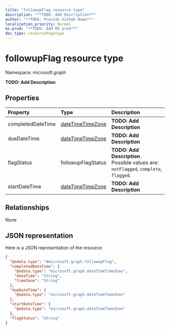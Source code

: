 ```yaml
---
title: "followupFlag resource type"
description: "**TODO: Add Description**"
author: "**TODO: Provide Github Name**"
localization_priority: Normal
ms.prod: "**TODO: Add MS prod**"
doc_type: resourcePageType
---
```


# followupFlag resource type


Namespace: microsoft.graph

**TODO: Add Description**

## Properties
|Property|Type|Description|
|:---|:---|:---|
|completedDateTime|[dateTimeTimeZone](../resources/datetimetimezone.md)|**TODO: Add Description**|
|dueDateTime|[dateTimeTimeZone](../resources/datetimetimezone.md)|**TODO: Add Description**|
|flagStatus|followupFlagStatus|**TODO: Add Description**. Possible values are: `notFlagged`, `complete`, `flagged`.|
|startDateTime|[dateTimeTimeZone](../resources/datetimetimezone.md)|**TODO: Add Description**|

## Relationships
None

## JSON representation
Here is a JSON representation of the resource.
<!-- {
  "blockType": "resource",
  "@odata.type": "microsoft.graph.followupFlag"
}
-->
``` json
{
  "@odata.type": "#microsoft.graph.followupFlag",
  "completedDateTime": {
    "@odata.type": "microsoft.graph.dateTimeTimeZone",
    "dateTime": "String",
    "timeZone": "String"
  },
  "dueDateTime": {
    "@odata.type": "microsoft.graph.dateTimeTimeZone"
  },
  "startDateTime": {
    "@odata.type": "microsoft.graph.dateTimeTimeZone"
  },
  "flagStatus": "String"
}
```

